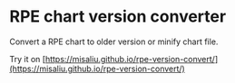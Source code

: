 # RPE chart version converter

Convert a RPE chart to older version or minify chart file.

Try it on [https://misaliu.github.io/rpe-version-convert/](https://misaliu.github.io/rpe-version-convert/)
